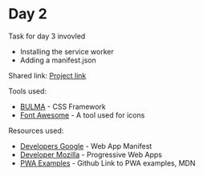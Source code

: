 # Day 2

Task for day 3 invovled 
   - Installing the service worker
   - Adding a manifest.json
   
  
Shared link: [Project link](https://day3-qxteopgxrq.now.sh)

Tools used:
- [BULMA](https://bulma.io) - CSS Framework
- [Font Awesome](https://fontawesome.com) - A tool used for icons

Resources used:
- [Developers Google](https://developers.google.com/web/fundamentals/web-app-manifest/) - Web App Manifest
- [Developer Mozilla](https://developer.mozilla.org/en-US/docs/Web/Apps/Progressive) - Progressive Web Apps
- [PWA Examples](https://github.com/mdn/pwa-examples) - Github Link to PWA examples, MDN
